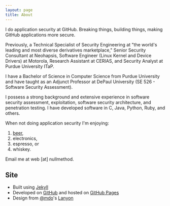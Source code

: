 ```yaml
---
layout: page
title: About
---
```


I do application security at GitHub. Breaking things, building things, making GitHub applications more secure.

Previously, a Technical Specialist of Security Engineering at "the world's leading and most diverse derivatives marketplace," Senior Security Consultant at Neohapsis, Software Engineer (Linux Kernel and Device Drivers) at Motorola, Research Assistant at CERIAS, and Security Analyst at Purdue University ITaP.

I have a Bachelor of Science in Computer Science from Purdue University and have taught as an Adjunct Professor at DePaul University (SE 526 - Software Security Assessment).

I possess a strong background and extensive experience in software security assessment, exploitation, software security architecture, and penetration testing. I have developed software in C, Java, Python, Ruby, and others.

When not doing application security I'm enjoying:

1. [beer](https://untappd.com/user/GOse),
1. electronics,
1. espresso, or
1. whiskey.

Email me at web [at] nullmethod.

## Site

* Built using [Jekyll](http://jekyllrb.com)
* Developed on [GitHub](https://github.com/gregose/gregose.github.com) and hosted on [GitHub Pages](https://pages.github.com)
* Design from [@mdo](https://github.com/mdo)'s [Lanyon](https://github.com/poole/lanyon)

